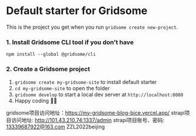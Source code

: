 # Default starter for Gridsome

This is the project you get when you run `gridsome create new-project`.

### 1. Install Gridsome CLI tool if you don't have

`npm install --global @gridsome/cli`

### 2. Create a Gridsome project

1. `gridsome create my-gridsome-site` to install default starter
2. `cd my-gridsome-site` to open the folder
3. `gridsome develop` to start a local dev server at `http://localhost:8080`
4. Happy coding 🎉🙌

gridsome项目访问地址：https://my-gridsome-blog-bice.vercel.app/
strapi项目访问地址: http://101.43.210.74:1337/admin 
strapi项目账号、密码: 13339687922@163.com ZZL2022beijing
